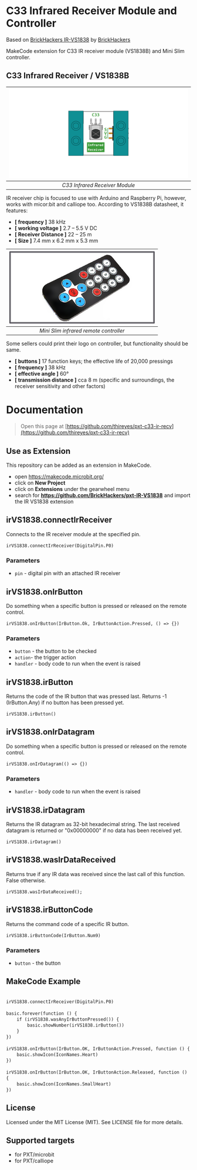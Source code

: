 # C33 Infrared Receiver Module and Controller

Based on [BrickHackers IR-VS1838](https://github.com/BrickHackers/pxt-IR-VS1838) by [BrickHackers](https://github.com/BrickHackers)

MakeCode extension for C33 IR receiver module (VS1838B) and Mini Slim controller.

## C33 Infrared Receiver / VS1838B

| ![C33 Infrared Receiver](https://raw.githubusercontent.com/thireyes/pxt-c33-ir-recv/master/icon.png "IR receiver (unsoldered version)") | 
| :-------------------------------------------------------------------------------------------------------------------------------------: | 
|                                                         _C33 Infrared Receiver Module_                                                  |  

IR receiver chip is focused to use with Arduino and Raspberry Pi, however, works with micor:bit and calliope too.
According to VS1838B datasheet, it features:
* **[ frequency ]**  38 kHz
* **[ working voltage ]**  2.7 – 5.5 V DC
* **[ Receiver Distance ]** 22 – 25 m
* **[ Size ]** 7.4 mm x 6.2 mm x 5.3 mm


| ![IR Controller](https://github.com/BrickHackers/pxt-IR-VS1838/raw/master/irCotnroller.png "IR controller") |
| :---------------------------------------------------------------------------------------------------------: |
|                             _Mini Slim infrared remote controller_                                          |

Some sellers could print their logo on controller, but functionality should be same. 
* **[ buttons ]** 17 function keys; the effective life of 20,000 pressings
* **[ frequency ]** 38 kHz
* **[ effective angle ]** 60°
* **[ transmission distance ]** cca 8 m (specific and surroundings, the receiver sensitivity and other factors)

# Documentation
> Open this page at [https://github.com/thireyes/pxt-c33-ir-recv](https://github.com/thireyes/pxt-c33-ir-recv)

## Use as Extension
This repository can be added as an extension in MakeCode.
* open https://makecode.microbit.org/
* click on **New Project**
* click on **Extensions** under the gearwheel menu
* search for **https://github.com/BrickHackers/pxt-IR-VS1838** and import the IR VS1838 extension


## irVS1838.connectIrReceiver

Connects to the IR receiver module at the specified pin.

```sig
irVS1838.connectIrReceiver(DigitalPin.P0)
```

### Parameters

- `pin` - digital pin with an attached IR receiver

## irVS1838.onIrButton

Do something when a specific button is pressed or released on the remote control.

```sig
irVS1838.onIrButton(IrButton.Ok, IrButtonAction.Pressed, () => {})
```

### Parameters

- `button` - the button to be checked
- `action`- the trigger action
- `handler` - body code to run when the event is raised

## irVS1838.irButton

Returns the code of the IR button that was pressed last. Returns -1 (IrButton.Any) if no button has been pressed yet.

```sig
irVS1838.irButton()
```

## irVS1838.onIrDatagram

Do something when a specific button is pressed or released on the remote control.

```sig
irVS1838.onIrDatagram(() => {})
```

### Parameters

- `handler` - body code to run when the event is raised

## irVS1838.irDatagram

Returns the IR datagram as 32-bit hexadecimal string. The last received datagram is returned or "0x00000000" if no data has been received yet.

```sig
irVS1838.irDatagram()
```

## irVS1838.wasIrDataReceived

Returns true if any IR data was received since the last call of this function. False otherwise.

```sig
irVS1838.wasIrDataReceived();
```

## irVS1838.irButtonCode

Returns the command code of a specific IR button.

```sig
irVS1838.irButtonCode(IrButton.Num9)
```

### Parameters

- `button` - the button

## MakeCode Example

```blocks

irVS1838.connectIrReceiver(DigitalPin.P0)

basic.forever(function () {
    if (irVS1838.wasAnyIrButtonPressed()) {
        basic.showNumber(irVS1838.irButton())
    }
})

irVS1838.onIrButton(IrButton.OK, IrButtonAction.Pressed, function () {
    basic.showIcon(IconNames.Heart)
})

irVS1838.onIrButton(IrButton.OK, IrButtonAction.Released, function () {
    basic.showIcon(IconNames.SmallHeart)
})

```

## License

Licensed under the MIT License (MIT). See LICENSE file for more details.

## Supported targets

- for PXT/microbit
- for PXT/calliope
